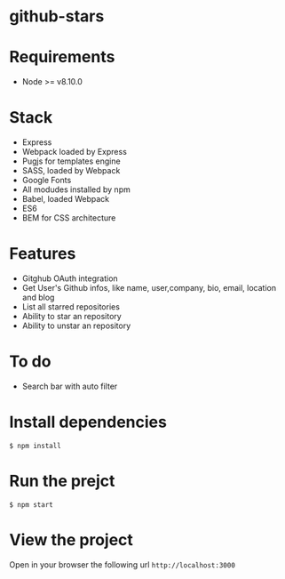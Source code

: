 # github-stars

# Requirements

* Node >= v8.10.0 

# Stack

* Express
* Webpack loaded by Express
* Pugjs for templates engine
* SASS, loaded by Webpack
* Google Fonts
* All modudes installed by npm
* Babel, loaded Webpack
* ES6
* BEM for CSS architecture

# Features 

* Gitghub OAuth integration 
* Get User's Github infos, like name, user,company, bio, email, location and blog
* List all starred repositories
* Ability to star an repository
* Ability to unstar an repository

# To do

* Search bar with auto filter


# Install dependencies

`$ npm install`

# Run the prejct

`$ npm start`

# View the project

Open in your browser the following url `http://localhost:3000`
